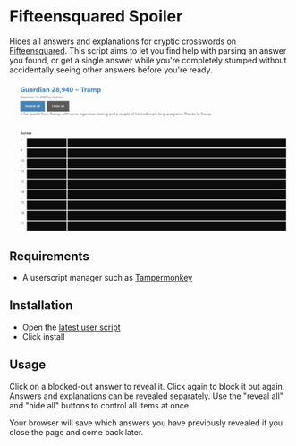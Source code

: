 # Fifteensquared Spoiler

Hides all answers and explanations for cryptic crosswords on [Fifteensquared](https://fifteensquared.net/). This script aims to let you find help with parsing an answer you found, or get a single answer while you're completely stumped without accidentally seeing other answers before you're ready.

![Example screenshot](img/screenshot.png)

## Requirements

-   A userscript manager such as [Tampermonkey](https://www.tampermonkey.net/)

## Installation

-   Open the [latest user script](releases/latest/download/fifteensquared-spoiler.user.js)
-   Click install

## Usage

Click on a blocked-out answer to reveal it. Click again to block it out again. Answers and explanations can be revealed separately. Use the "reveal all" and "hide all" buttons to control all items at once.

Your browser will save which answers you have previously revealed if you close the page and come back later.
